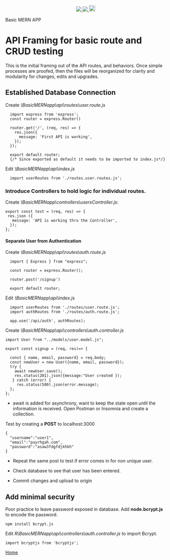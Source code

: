 <p align='center'>
  <a href="https://github.com/saibhreas">
    <img src="https://img.shields.io/badge/GitHub-100000?style=flat&logo=github&logoColor=white">
  </a>  
  <a href='https://www.linkedin.com/in/siobhanknuttel'>
      <img src='https://img.shields.io/badge/LinkedIn-blue?style=flat&logo=linkedin&labelColor=blue'>
  </a>
    <a href='https://www.upwork.com/freelancers/siobhank4?viewMode=1'> 
    <img src='https://img.shields.io/badge/UpWork-6FDA44?style=for-the-badge&logo=Upwork&logoColor=white' witth="45" height="20"> 
  </a>
  
</p>
Basic MERN APP


# API Framing for basic route and CRUD testing

This is the initial framing out of the  API routes, and behaviors.  Once simple processes are proofed, then the files will be reorganized for clarity and modularity for changes, edits and upgrades.

## Established Database Connection

Create *\BasicMERNapp\api\routes\user.route.js* 

      import express from 'express';
      const router = express.Router()

      router.get('/', (req, res) => {
        res.json({
          message: 'First API is working',
        });
      });

      export default router;
      {/* Since exported as default it needs to be imported to index.js*/}
    
    
Edit *\BasicMERNapp\api\index.js* 

      import userRoutes from './routes.user.routes.js';

### Introduce Controllers to hold logic for individual routes.

Create *\BasicMERNapp\controllers\usersController.js*:

    export const test = (req, res) => {
     res.json ({
       message: 'API is working thru the Controller',
      });
    };  

#### Separate User from Authentication

Create *\BasicMERNapp\api\routes\auth.route.js*

      import { Express } from "express";

      const router = express.Router();

      router.post('/signup')

      export default router;

Edit *\BasicMERNapp\api\index.js*

      import userRoutes from './routes/user.route.js';
      import authRoutes from './routes/auth.route.js';

      app.use('/api/auth', authRoutes);
Create *\BasicMERNapp\api\controllers\auth.controller.js*

    import User from "../models/user.model.js";

    export const signup = (req, res)=> {
  
      const { name, email, password} = req.body;
      const newUser = new User({name, email, password});
      try {
        await newUser.save();
        res.status(201).json({message:"User created });
       } catch (error) {
         res.status(500).json(error.message);
      };
    };

  - await is added for asynchrony, want to keep the state open until the information is received.
Open Postman or Insomnia and create a collection.

Test by creating a **POST** to localhost:3000

    {
	  "username":"user1",
	  "email":"puyrhgah.com",
	  "password":"asaw3fdgfdjkhkh"
    }

  * Repeat the same post to test if error comes in for non unique user.

  * Check database to see that user has been entered.

  * Commit changes and upload to origin

## Add minimal security

Poor practice to leave password exposed in database. Add **node.bcrypt.js** to encode the password.

    npm install bcrypt.js

Edit *R\BasicMERNapp\api\controllers\auth.controller.js* to import Bcrypt.

    import bcryptjs from 'bcryptjs';


[Home](/READme.md)

